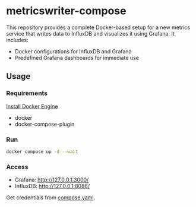 # metricswriter-compose

This repository provides a complete Docker-based setup for a new metrics service
that writes data to InfluxDB and visualizes it using Grafana. It includes:

- Docker configurations for InfluxDB and Grafana
- Predefined Grafana dashboards for immediate use

## Usage
### Requirements
[Install Docker Engine](https://docs.docker.com/engine/install/)
- docker
- docker-compose-plugin

### Run
```bash
docker compose up -d --wait
```

### Access
- Grafana: http://127.0.0.1:3000/
- InfluxDB: http://127.0.0.1:8086/

Get credentials from [compose.yaml](./compose.yaml).
